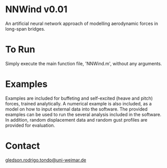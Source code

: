 # NNWind v0.01

An artificial neural network approach of modelling aerodynamic forces in long-span bridges.

# To Run
Simply execute the main function file, 'NNWind.m', without any arguments.

# Examples
Examples are included for buffeting and self-excited (heave and pitch) forces, trained analytically.
A numerical example is also included, as a model on how to input external data into the software.
The provided examples can be used to run the several analysis included in the software.
In addition, random displacement data and random gust profiles are provided for evaluation.

# Contact
gledson.rodrigo.tondo@uni-weimar.de
